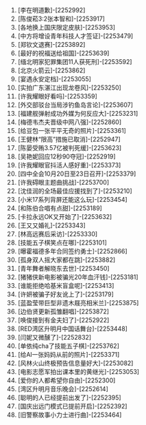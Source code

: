 
1. [李在明道歉]-[2252992]
1. [陈俊菘3:2张本智和]-[2253917]
1. [各地换上国庆限定皮肤]-[2253953]
1. [中方将增设青年科技人才签证]-[2253479]
1. [郑钦文退赛]-[2253892]
1. [最好的祝福送给祖国]-[2253639]
1. [缅北明家犯罪集团11人获死刑]-[2253592]
1. [北京火箭云]-[2253862]
1. [宴遇永安定档]-[2253055]
1. [实拍广东湛江出现龙卷风]-[2253250]
1. [许我耀眼好看吗]-[2253359]
1. [外交部驳台当局涉钓鱼岛言论]-[2253607]
1. [福建舰弹射成功外媒为何反应大]-[2253231]
1. [梅德韦杰夫晋级中网八强]-[2252860]
1. [给豆包一张平平无奇的照片]-[2253361]
1. [王健林“限高”措施已取消]-[2252947]
1. [陈晏受贿3.57亿被判死缓]-[2253623]
1. [吴艳妮回应12秒90夺冠]-[2252919]
1. [许我耀眼官抖活人感好重]-[2253373]
1. [四中全会10月20日至23日召开]-[2253379]
1. [许我碍眼主题曲挑战]-[2253700]
1. [沈佳润的全场最佳应援找到了]-[2253210]
1. [小米17系列背屏还能这么玩]-[2253454]
1. [和陈伯合唱有点甜]-[2253189]
1. [卡拉永远OK又开始了]-[2253632]
1. [王又又婚礼]-[2253343]
1. [林高远赛后采访]-[2253330]
1. [技能五子棋笑点在哪]-[2253101]
1. [曝霍福德多年合同签约勇士]-[2252866]
1. [孤身双人摇大家都在跳]-[2253882]
1. [青年舞者解晓东去世]-[2253450]
1. [猪猪侠新电影被骗光20年血汗钱]-[2253181]
1. [谁能拒绝哈基米盲盒呢]-[2253413]
1. [许妍被骗子好友讹上了]-[2253179]
1. [蓝盈莹带巨型非遗木屐亮相米兰]-[2253875]
1. [边伯贤更新孤雏翻唱]-[2253872]
1. [唤俊接到有金夫妇了]-[2252922]
1. [RED湾区升明月中国话舞台]-[2253448]
1. [闫妮又微醺了]-[2252832]
1. [单依纯cha了技能五子棋]-[2253762]
1. [给AI一张妈妈从前的照片]-[2253371]
1. [风林火山终极预告信息量好大]-[2253082]
1. [电影志愿军拍出课本里的黄继光]-[2253053]
1. [爱你的人都希望你自由]-[2252300]
1. [湾区升明月音乐晚会]-[2252614]
1. [聪明的人已经提前出发了]-[2252395]
1. [国庆出远门模式已提前开启]-[2252392]
1. [旧警察故事小力士进行曲]-[2253464]